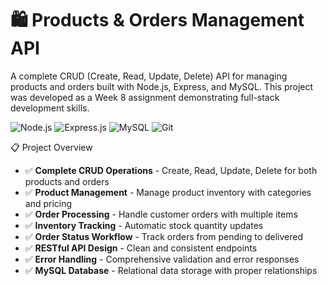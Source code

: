 # 🛍️ Products & Orders Management API

A complete CRUD (Create, Read, Update, Delete) API for managing products and orders built with Node.js, Express, and MySQL. This project was developed as a Week 8 assignment demonstrating full-stack development skills.

![Node.js](https://img.shields.io/badge/Node.js-339933?style=for-the-badge&logo=nodedotjs&logoColor=white)
![Express.js](https://img.shields.io/badge/Express.js-000000?style=for-the-badge&logo=express&logoColor=white)
![MySQL](https://img.shields.io/badge/MySQL-005C84?style=for-the-badge&logo=mysql&logoColor=white)
![Git](https://img.shields.io/badge/Git-F05032?style=for-the-badge&logo=git&logoColor=white)

 📋 Project Overview

- ✅ **Complete CRUD Operations** - Create, Read, Update, Delete for both products and orders
- ✅ **Product Management** - Manage product inventory with categories and pricing
- ✅ **Order Processing** - Handle customer orders with multiple items
- ✅ **Inventory Tracking** - Automatic stock quantity updates
- ✅ **Order Status Workflow** - Track orders from pending to delivered
- ✅ **RESTful API Design** - Clean and consistent endpoints
- ✅ **Error Handling** - Comprehensive validation and error responses
- ✅ **MySQL Database** - Relational data storage with proper relationships

